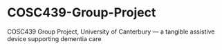 # COSC439-Group-Project
COSC439 Group Project, University of Canterbury — a tangible assistive device supporting dementia care
